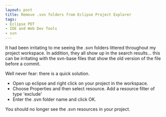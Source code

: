 ```yaml
---
layout: post
title: Remove .svn folders from Eclipse Project Explorer
tags:
- Eclipse PDT
- IDE and Web Dev Tools
- svn
---
```


It had been irritating to me seeing the .svn folders littered throughout my project workspace.  In addition, they all show up in the search results... this can be irritating with the svn-base files that show the old version of the file before a commit.

Well never fear: there is a quick solution.  

* Open up eclipse and right click on your project in the workspace.  
* Choose Properties and then select resource.  Add a resource filter of type 'exclude'
* Enter the .svn folder name and click OK.  

You should no longer see the .svn resources in your project.
